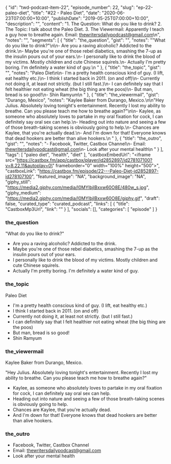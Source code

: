 {
	"id": "twd-podcast-item-22",
	"episode_number": 22,
	"slug": "ep-22-paleo-diet",
	"title": "#22 - Paleo Diet",
	"date": "2020-06-23T07:00:00+10:00",
	"publishDate": "2019-05-25T07:00:00+10:00",
	"description": "",
	"content": "1. The Question: What do you like to drink? 2. The Topic: I talk about the Paleo Diet. 3. The Viewermail: Apparently I teach a guy how to breathe again. Email: thewritersdailypodcast@gmail.com\n",
	"notes": "",
	"segments": [
		{
			"title": "the_question",
			"gist": "",
			"notes": "\"What do you like to drink?\"\n\n- Are you a raving alcoholic? Addicted to the drink.\n- Maybe you're one of those rebel diabetics, smashing the 7-up as the insulin pours out of your ears.\n- I personally like to drink the blood of my victims. Mostly children and cute Chinese squirels.\n- Actually I'm pretty boring. I'm definitely a water kind of guy.\n      "
		},
		{
			"title": "the_topic",
			"gist": "",
			"notes": "Paleo Diet\n\n- I'm a pretty health conscious kind of guy. (I lift, eat healthy etc.)\n- I think I started back in 2011. (on and off)\n- Currently not doing it, at least not strictly. (but I still fast.)\n- I can definitely say that I felt healthier not eating wheat (the big thing are the poos)\n- But man, bread is so good!\n- Shin Ramyum\n      "
		},
		{
			"title": "the_viewermail",
			"gist": "Durango, Mexico",
			"notes": "Kaylee Baker from Durango, Mexico.\n\n\"Hey Julius. Absolutely loving tonight's entertainment. Recently I lost my ability to breathe. Can you please teach me how to breathe again?\"\n\n- Kaylee, as someone who absolutely loves to partake in my oral fixation for cock, I can definitely say oral sex can help.\n- Heading out into nature and seeing a few of those breath-taking scenes is obviously going to help.\n- Chances are Kaylee, that you're actually dead.\n- And I'm down for that! Everyone knows that dead hookers are better than alive hookers.\n      "
		},
		{
			"title": "the_outro",
			"gist": "",
			"notes": "- Facebook, Twitter, Castbox Channel\n- Email: thewritersdailypodcast@gmail.com\n- Look after your mental health\n      "
		}
	],
	"tags": [
		"paleo diet",
		"health",
		"diet"
	],
	"castboxEmbedUrl": "<iframe src=\"https://castbox.fm/app/castbox/player/id2852897/id278107100?v=8.22.11&autoplay=0\" frameborder=\"0\" width=\"100%\" height=\"500\"></iframe>",
	"castboxLink": "https://castbox.fm/episode/22---Paleo-Diet-id2852897-id278107100",
	"featured_image": "NA",
	"background_image": "NA",
	"giphy_still": "https://media2.giphy.com/media/l0MYIbjlBxxw60O8E/480w_s.jpg",
	"giphy_medium": "https://media2.giphy.com/media/l0MYIbjlBxxw60O8E/giphy.gif",
	"draft": false,
	"curated_type": "curated_podcast",
	"links": [
		{
			"title": "CastboxMp3Url",
			"link": ""
		}
	],
	"socials": [],
	"categories": [
		"episode"
	]
}

### the_question

"What do you like to drink?"

- Are you a raving alcoholic? Addicted to the drink.
- Maybe you're one of those rebel diabetics, smashing the 7-up as the insulin pours out of your ears.
- I personally like to drink the blood of my victims. Mostly children and cute Chinese squirels.
- Actually I'm pretty boring. I'm definitely a water kind of guy.
      
### the_topic

Paleo Diet

- I'm a pretty health conscious kind of guy. (I lift, eat healthy etc.)
- I think I started back in 2011. (on and off)
- Currently not doing it, at least not strictly. (but I still fast.)
- I can definitely say that I felt healthier not eating wheat (the big thing are the poos)
- But man, bread is so good!
- Shin Ramyum
      
### the_viewermail

Kaylee Baker from Durango, Mexico.

"Hey Julius. Absolutely loving tonight's entertainment. Recently I lost my ability to breathe. Can you please teach me how to breathe again?"

- Kaylee, as someone who absolutely loves to partake in my oral fixation for cock, I can definitely say oral sex can help.
- Heading out into nature and seeing a few of those breath-taking scenes is obviously going to help.
- Chances are Kaylee, that you're actually dead.
- And I'm down for that! Everyone knows that dead hookers are better than alive hookers.
      
### the_outro

- Facebook, Twitter, Castbox Channel
- Email: thewritersdailypodcast@gmail.com
- Look after your mental health
      
